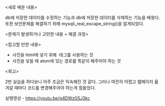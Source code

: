 <새로 배운 내용>

db에 저장한 데이터를 수정하는 기능과 db에 저장한 데이터를 삭제하는 기능을 배웠다.
또한 보안문제를 해결하기 위해 mysqli_real_escape_string()을 알게되었다.

<문제가 발생하거나 고민한 내용 + 해결 과정>


<참고할 만한 내용>

- 사진을 html에 넣기 위해 <img src> 태그를 사용하는 것
- 사진을 넣을 때 atom에 있는 경로를 똑같이 해주어야 하는 것 


<회고>

2번 실습을 하다보니 아주 조금은 익숙해진 것 같다. 
그러나 여전히 어렵고 웹페이지 옮겨갈 때마다 코드를 변경해주어야 하는게 힘들었다.

실행영상 - https://youtu.be/g4DWz0SJ3kc
